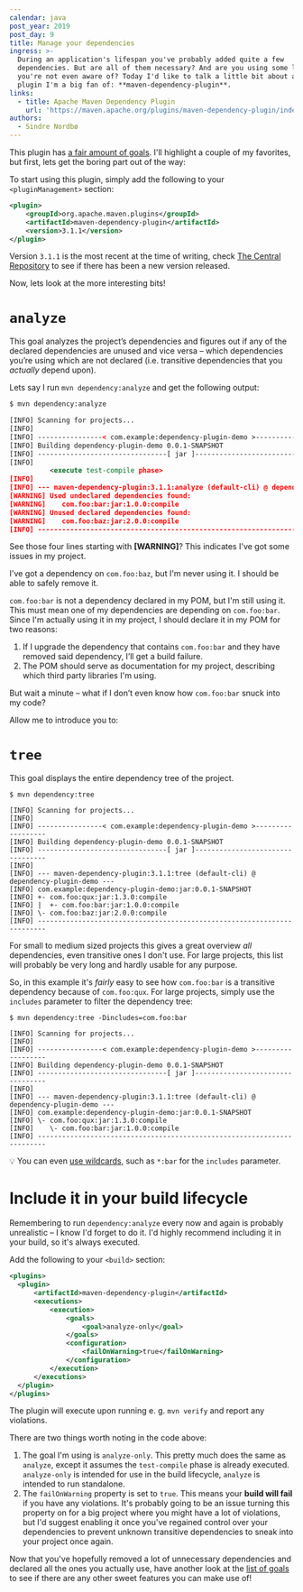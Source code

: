 ```yaml
---
calendar: java
post_year: 2019
post_day: 9
title: Manage your dependencies
ingress: >-
  During an application's lifespan you've probably added quite a few
  dependencies. But are all of them necessary? And are you using some libraries
  you're not even aware of? Today I'd like to talk a little bit about a maven
  plugin I'm a big fan of: **maven-dependency-plugin**.
links:
  - title: Apache Maven Dependency Plugin
    url: 'https://maven.apache.org/plugins/maven-dependency-plugin/index.html'
authors:
  - Sindre Nordbø
---
```

This plugin has [a fair amount of goals](https://maven.apache.org/plugins/maven-dependency-plugin/plugin-info.html). I'll highlight a couple of my favorites, but first, lets get the boring part out of the way:

To start using this plugin, simply add the following to your `<pluginManagement>` section:

```xml
<plugin>
    <groupId>org.apache.maven.plugins</groupId>
    <artifactId>maven-dependency-plugin</artifactId>
    <version>3.1.1</version>
</plugin>
```

Version `3.1.1` is the most recent at the time of writing, check [The Central Repository](https://search.maven.org/search?q=g:org.apache.maven.plugins%20AND%20a:maven-dependency-plugin&core=gav) to see if there has been a new version released.

Now, lets look at the more interesting bits!

# `analyze`

This goal analyzes the project’s dependencies and figures out if any of the declared dependencies are unused and vice versa – which dependencies you’re using which are not declared (i.e. transitive dependencies that you _actually_ depend upon).

Lets say I run `mvn dependency:analyze` and get the following output:

```xml
$ mvn dependency:analyze

[INFO] Scanning for projects...
[INFO]
[INFO] ----------------< com.example:dependency-plugin-demo >------------------
[INFO] Building dependency-plugin-demo 0.0.1-SNAPSHOT
[INFO] --------------------------------[ jar ]---------------------------------
[INFO]
          <execute test-compile phase>
[INFO]
[INFO] --- maven-dependency-plugin:3.1.1:analyze (default-cli) @ dependency-plugin-demo ---
[WARNING] Used undeclared dependencies found:
[WARNING]    com.foo:bar:jar:1.0.0:compile
[WARNING] Unused declared dependencies found:
[WARNING]    com.foo:baz:jar:2.0.0:compile
[INFO] ------------------------------------------------------------------------
```

See those four lines starting with **[WARNING]**? This indicates I've got some issues in my project.

I've got a dependency on `com.foo:baz`, but I'm never using it. I should be able to safely remove it.

`com.foo:bar` is not a dependency declared in my POM, but I'm still using it. This must mean one of my dependencies are depending on `com.foo:bar`. Since I'm actually using it in my project, I should declare it in my POM for two reasons:
1. If I upgrade the dependency that contains `com.foo:bar` and they have removed said dependency, I’ll get a build failure.
1. The POM should serve as documentation for my project, describing which third party libraries I'm using.

But wait a minute – what if I don’t even know how `com.foo:bar` snuck into my code?

Allow me to introduce you to:

# `tree`

This goal displays the entire dependency tree of the project.


```
$ mvn dependency:tree

[INFO] Scanning for projects...
[INFO]
[INFO] ----------------< com.example:dependency-plugin-demo >------------------
[INFO] Building dependency-plugin-demo 0.0.1-SNAPSHOT
[INFO] --------------------------------[ jar ]---------------------------------
[INFO]
[INFO] --- maven-dependency-plugin:3.1.1:tree (default-cli) @ dependency-plugin-demo ---
[INFO] com.example:dependency-plugin-demo:jar:0.0.1-SNAPSHOT
[INFO] +- com.foo:qux:jar:1.3.0:compile
[INFO] |  +- com.foo:bar:jar:1.0.0:compile
[INFO] \- com.foo:baz:jar:2.0.0:compile
[INFO] ------------------------------------------------------------------------
```

For small to medium sized projects this gives a great overview _all_ dependencies, even transitive ones I don't use. For large projects, this list will probably be very long and hardly usable for any purpose.

So, in this example it's _fairly_ easy to see how `com.foo:bar` is a transitive dependency because of `com.foo:qux`. For large projects, simply use the `includes` parameter to filter the dependency tree:

```
$ mvn dependency:tree -Dincludes=com.foo:bar

[INFO] Scanning for projects...
[INFO]
[INFO] ----------------< com.example:dependency-plugin-demo >------------------
[INFO] Building dependency-plugin-demo 0.0.1-SNAPSHOT
[INFO] --------------------------------[ jar ]---------------------------------
[INFO]
[INFO] --- maven-dependency-plugin:3.1.1:tree (default-cli) @ dependency-plugin-demo ---
[INFO] com.example:dependency-plugin-demo:jar:0.0.1-SNAPSHOT
[INFO] \- com.foo:qux:jar:1.3.0:compile
[INFO]    \- com.foo:bar:jar:1.0.0:compile
[INFO] ------------------------------------------------------------------------
```

💡 You can even [use wildcards](https://maven.apache.org/plugins/maven-dependency-plugin/tree-mojo.html#includes), such as `*:bar` for the `includes` parameter.

# Include it in your build lifecycle

Remembering to run `dependency:analyze` every now and again is probably unrealistic – I know I'd forget to do it. I'd highly recommend including it in your build, so it's always executed.

Add the following to your `<build>` section:

```xml
<plugins>
  <plugin>
      <artifactId>maven-dependency-plugin</artifactId>
      <executions>
          <execution>
              <goals>
                  <goal>analyze-only</goal>
              </goals>
              <configuration>
                  <failOnWarning>true</failOnWarning>
              </configuration>
          </execution>
      </executions>
  </plugin>
</plugins>
```

The plugin will execute upon running e. g. `mvn verify` and report any violations.

There are two things worth noting in the code above:

1. The goal I'm using is `analyze-only`. This pretty much does the same as `analyze`, except it assumes the `test-compile` phase is already executed. `analyze-only` is intended for use in the build lifecycle, `analyze` is intended to run standalone.
2. The `failOnWarning` property is set to `true`. This means your **build will fail** if you have any violations. It's probably going to be an issue turning this property on for a big project where you might have a lot of violations, but I'd suggest enabling it once you've regained control over your dependencies to prevent unknown transitive dependencies to sneak into your project once again.

Now that you've hopefully removed a lot of unnecessary dependencies and declared all the ones you actually use, have another look at the [list of goals](https://maven.apache.org/plugins/maven-dependency-plugin/index.html) to see if there are any other sweet features you can make use of!
